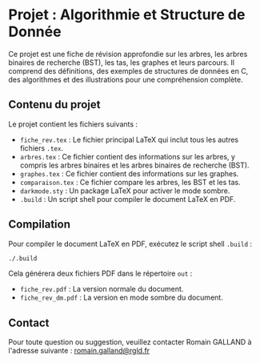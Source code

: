 # Projet : Algorithmie et Structure de Donnée

Ce projet est une fiche de révision approfondie sur les arbres, les arbres binaires de recherche (BST), les tas, les graphes et leurs parcours. Il comprend des définitions, des exemples de structures de données en C, des algorithmes et des illustrations pour une compréhension complète.

## Contenu du projet

Le projet contient les fichiers suivants :

- `fiche_rev.tex` : Le fichier principal LaTeX qui inclut tous les autres fichiers `.tex`.
- `arbres.tex` : Ce fichier contient des informations sur les arbres, y compris les arbres binaires et les arbres binaires de recherche (BST).
- `graphes.tex` : Ce fichier contient des informations sur les graphes.
- `comparaison.tex` : Ce fichier compare les arbres, les BST et les tas.
- `darkmode.sty` : Un package LaTeX pour activer le mode sombre.
- `.build` : Un script shell pour compiler le document LaTeX en PDF.

## Compilation

Pour compiler le document LaTeX en PDF, exécutez le script shell `.build` :

```bash
./.build
```

Cela générera deux fichiers PDF dans le répertoire `out` :

- `fiche_rev.pdf` : La version normale du document.
- `fiche_rev_dm.pdf` : La version en mode sombre du document.

## Contact

Pour toute question ou suggestion, veuillez contacter Romain GALLAND à l'adresse suivante : [romain.galland@rgld.fr](mailto:romain.galland@rgld.fr)